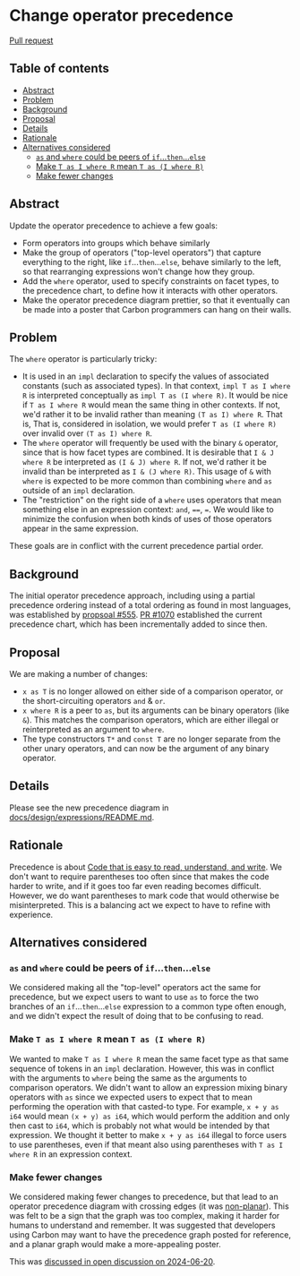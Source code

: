 # Change operator precedence

<!--
Part of the Carbon Language project, under the Apache License v2.0 with LLVM
Exceptions. See /LICENSE for license information.
SPDX-License-Identifier: Apache-2.0 WITH LLVM-exception
-->

[Pull request](https://github.com/carbon-language/carbon-lang/pull/4075)

<!-- toc -->

## Table of contents

-   [Abstract](#abstract)
-   [Problem](#problem)
-   [Background](#background)
-   [Proposal](#proposal)
-   [Details](#details)
-   [Rationale](#rationale)
-   [Alternatives considered](#alternatives-considered)
    -   [`as` and `where` could be peers of `if`...`then`...`else`](#as-and-where-could-be-peers-of-ifthenelse)
    -   [Make `T as I where R` mean `T as (I where R)`](#make-t-as-i-where-r-mean-t-as-i-where-r)
    -   [Make fewer changes](#make-fewer-changes)

<!-- tocstop -->

## Abstract

Update the operator precedence to achieve a few goals:

-   Form operators into groups which behave similarly
-   Make the group of operators ("top-level operators") that capture everything
    to the right, like `if`...`then`...`else`, behave similarly to the left, so
    that rearranging expressions won't change how they group.
-   Add the `where` operator, used to specify constraints on facet types, to the
    precedence chart, to define how it interacts with other operators.
-   Make the operator precedence diagram prettier, so that it eventually can be
    made into a poster that Carbon programmers can hang on their walls.

## Problem

The `where` operator is particularly tricky:

-   It is used in an `impl` declaration to specify the values of associated
    constants (such as associated types). In that context, `impl T as I where R`
    is interpreted conceptually as `impl T as (I where R)`. It would be nice if
    `T as I where R` would mean the same thing in other contexts. If not, we'd
    rather it to be invalid rather than meaning `(T as I) where R`. That is,
    That is, considered in isolation, we would prefer `T as (I where R)` over
    invalid over `(T as I) where R`.
-   The `where` operator will frequently be used with the binary `&` operator,
    since that is how facet types are combined. It is desirable that
    `I & J where R` be interpreted as `(I & J) where R`. If not, we'd rather it
    be invalid than be interpreted as `I & (J where R)`. This usage of `&` with
    `where` is expected to be more common than combining `where` and `as`
    outside of an `impl` declaration.
-   The "restriction" on the right side of a `where` uses operators that mean
    something else in an expression context: `and`, `==`, `=`. We would like to
    minimize the confusion when both kinds of uses of those operators appear in
    the same expression.

These goals are in conflict with the current precedence partial order.

## Background

The initial operator precedence approach, including using a partial precedence
ordering instead of a total ordering as found in most languages, was established
by [propsoal #555](https://github.com/carbon-language/carbon-lang/pull/555).
[PR #1070](https://github.com/carbon-language/carbon-lang/pull/1070) established
the current precedence chart, which has been incrementally added to since then.

## Proposal

We are making a number of changes:

-   `x as T` is no longer allowed on either side of a comparison operator, or
    the short-circuiting operators `and` & `or`.
-   `x where R` is a peer to `as`, but its arguments can be binary operators
    (like `&`). This matches the comparison operators, which are either illegal
    or reinterpreted as an argument to `where`.
-   The type constructors `T*` and `const T` are no longer separate from the
    other unary operators, and can now be the argument of any binary operator.

## Details

Please see the new precedence diagram in
[docs/design/expressions/README.md](/docs/design/expressions/README.md).

## Rationale

Precedence is about
[Code that is easy to read, understand, and write](/docs/project/goals.md#code-that-is-easy-to-read-understand-and-write).
We don't want to require parentheses too often since that makes the code harder
to write, and if it goes too far even reading becomes difficult. However, we do
want parentheses to mark code that would otherwise be misinterpreted. This is a
balancing act we expect to have to refine with experience.

## Alternatives considered

### `as` and `where` could be peers of `if`...`then`...`else`

We considered making all the "top-level" operators act the same for precedence,
but we expect users to want to use `as` to force the two branches of an
`if`...`then`...`else` expression to a common type often enough, and we didn't
expect the result of doing that to be confusing to read.

### Make `T as I where R` mean `T as (I where R)`

We wanted to make `T as I where R` mean the same facet type as that same
sequence of tokens in an `impl` declaration. However, this was in conflict with
the arguments to `where` being the same as the arguments to comparison
operators. We didn't want to allow an expression mixing binary operators with
`as` since we expected users to expect that to mean performing the operation
with that casted-to type. For example, `x + y as i64` would mean
`(x + y) as i64`, which would perform the addition and only then cast to `i64`,
which is probably not what would be intended by that expression. We thought it
better to make `x + y as i64` illegal to force users to use parentheses, even if
that meant also using parentheses with `T as I where R` in an expression
context.

### Make fewer changes

We considered making fewer changes to precedence, but that lead to an operator
precedence diagram with crossing edges (it was
[non-planar](https://en.wikipedia.org/wiki/Planar_graph)). This was felt to be a
sign that the graph was too complex, making it harder for humans to understand
and remember. It was suggested that developers using Carbon may want to have the
precedence graph posted for reference, and a planar graph would make a
more-appealing poster.

This was
[discussed in open discussion on 2024-06-20](https://docs.google.com/document/d/1s3mMCupmuSpWOFJGnvjoElcBIe2aoaysTIdyczvKX84/edit?resourcekey=0-G095Wc3sR6pW1hLJbGgE0g&tab=t.0#heading=h.p524bg7cnd32).
